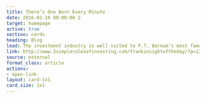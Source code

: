 ```yaml
---
title: There’s One Born Every Minute
date: 2016-02-10 00:00:00 Z
target: homepage
active: true
section: cards
heading: Blog
lead: The investment industry is well-suited to P.T. Barnum’s most famous utterance, “There’s a sucker born every minute”
link: http://www.3simplerulesofinvesting.com/frankinsightoftheday/?p=1297
source: external
format_class: article
actions: 
- open-link
layout: card-1x1
card_size: 1x1
---
```


